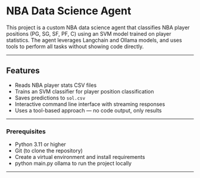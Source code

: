 # NBA Data Science Agent

This project is a custom NBA data science agent that classifies NBA player positions (PG, SG, SF, PF, C) using an SVM model trained on player statistics. The agent leverages Langchain and Ollama models, and uses tools to perform all tasks without showing code directly.

---

## Features

- Reads NBA player stats CSV files
- Trains an SVM classifier for player position classification
- Saves predictions to `sol.csv`
- Interactive command line interface with streaming responses
- Uses a tool-based approach — no code output, only results

---

### Prerequisites

- Python 3.11 or higher
- Git (to clone the repository)
- Create a virtual environment and install requirements
- python main.py ollama to run the project locally

---


